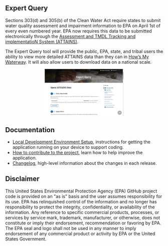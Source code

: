 ## Expert Query
Sections 303(d) and 305(b) of the Clean Water Act require states to submit water quality assessment and impairment information to EPA on April 1st of every even numbered year. EPA now requires this data to be submitted electronically through the [Assessment and TMDL Tracking and implementatioN System (ATTAINS)](https://www.epa.gov/waterdata/attains). 

The Expert Query tool will provide the public, EPA, state, and tribal users the ability to view more detailed ATTAINS data than they can in [How’s My Waterway](https://mywaterway.epa.gov/). It will also allow users to download data on a national scale.

<p align="center">
      <img height="50%" width="50%" src="/docs/img/AttainsQueryPage.png" alt="Screenshot of Attains Query page">
</p>

## Documentation
- [Local Development Environment Setup](/docs/local_dev_setup.md), instructions for getting the application running on your device to support coding.
- [How to contribute to the project](/docs/CONTRIBUTING.md), learn how to help improve the application. 
- [Changelog](/docs/changelog.md), high-level information about the changes in each release.

## Disclaimer

This United States Environmental Protection Agency (EPA) GitHub project code is provided on an "as is" basis and the user assumes responsibility for its use.  EPA has relinquished control of the information and no longer has responsibility to protect the integrity, confidentiality, or availability of the information.  Any reference to specific commercial products, processes, or services by service mark, trademark, manufacturer, or otherwise, does not constitute or imply their endorsement, recommendation or favoring by EPA.  The EPA seal and logo shall not be used in any manner to imply endorsement of any commercial product or activity by EPA or the United States Government.
